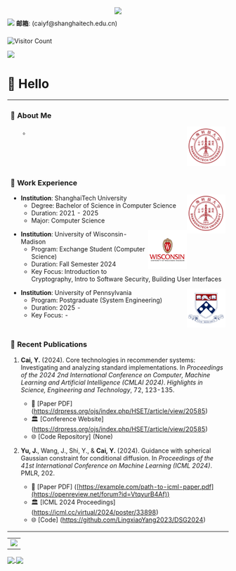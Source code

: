  
  <!-- 动态打字效果 -->
  <div align="center"> 
    <img src="https://readme-typing-svg.herokuapp.com?lines=Cai%20YiFan's%20Homepage!;静看潮起潮落，坐观云卷云舒&center=true&font=Roboto&size=27" />
  </div>

  <!-- 个人资料徽标 -->
  <div style="line-height: 2.5;">
    <img src="https://img.shields.io/badge/Email-邮箱-0078D4"/> <b>邮箱</b>: (caiyf@shanghaitech.edu.cn)<br>
    <!-- <img src="https://img.shields.io/badge/Twitter-推特-blue"/> <b>Twitter</b>: [@yourhandle](https://twitter.com/yourhandle)<br>-->
    <!-- <img src="https://img.shields.io/badge/Bilibili-B站-ff69b4" alt="B站"/> <b>B站</b>: [你的昵称](https://space.bilibili.com/yourid)<br>-->
    <!-- <img src="https://img.shields.io/badge/WeChat-微信-07c160" alt="微信"/> <b>微信</b>: 你的微信号<br>-->
  </div>
  

  ![Visitor Count](https://komarev.com/ghpvc/?username=caiyf03&label=Visitors&color=blue&style=flat)
  
  <a href="https://wakatime.com/@caiyf03">
    <img src="https://wakatime.com/badge/user/caiyf03.svg"/>
  </a>



# 🙋 Hello

<table>
  
<tr><td>

### 🤺 About Me

<img align="right" width="88" src="https://github.com/caiyf03/caiyf03/raw/main/pic/shanghaitech.png" />

<p>&emsp;&emsp;。</p>

</td></tr>

<tr><td>

### 🏢 Work Experience

<img align="right" width="88" src="https://github.com/caiyf03/caiyf03/raw/main/pic/shanghaitech.png" />

- **Institution**: ShanghaiTech University  
  - Degree: Bachelor of Science in Computer Science  
  - Duration: 2021 - 2025  
  - Major: Computer Science  

<img align="right" width="88" src="https://github.com/caiyf03/caiyf03/raw/main/pic/wisconsin.png" />

- **Institution**: University of Wisconsin-Madison  
  - Program: Exchange Student (Computer Science)  
  - Duration: Fall Semester 2024  
  - Key Focus: Introduction to Cryptography, Intro to Software Security, Building User Interfaces

<img align="right" width="88" src="https://github.com/caiyf03/caiyf03/raw/main/pic/penn.png" />

- **Institution**: University of Pennsylvania
  - Program: Postgraduate (System Engineering)  
  - Duration: 2025 - 
  - Key Focus: -
</td></tr>

<tr><td>

### 📃 Recent Publications

1. **Cai, Y.** (2024). Core technologies in recommender systems: Investigating and analyzing standard implementations. In _Proceedings of the 2024 2nd International Conference on Computer, Machine Learning and Artificial Intelligence (CMLAI 2024)_. _Highlights in Science, Engineering and Technology_, 72, 123-135.  
   - 📄 [Paper PDF] (https://drpress.org/ojs/index.php/HSET/article/view/20585)  
   - 🏛️ [Conference Website] (https://drpress.org/ojs/index.php/HSET/article/view/20585)  
   - 🌐 [Code Repository] (None)  

2. **Yu, J.**, Wang, J., Shi, Y., & **Cai, Y.** (2024). Guidance with spherical Gaussian constraint for conditional diffusion. In _Proceedings of the 41st International Conference on Machine Learning (ICML 2024)_. PMLR, 202.  
   - 📄 [Paper PDF] ([https://example.com/path-to-icml-paper.pdf](https://openreview.net/forum?id=VtqyurB4Af))  
   - 🏛️ [ICML 2024 Proceedings] (https://icml.cc/virtual/2024/poster/33898)  
   - 🌐 [Code] (https://github.com/LingxiaoYang2023/DSG2024)  

</td></tr>
</table>

<!-- 语言统计 -->
<table>
  <tr>
    <td> <img src="https://github-readme-stats.vercel.app/api/top-langs/?username=caiyf03" /> </td>
  </tr>
</table>

<!-- ![caiyf03's GitHub stats](https://github-readme-stats.vercel.app/api?username=caiyf03&count_private=true&layout=compact)-->


<a href="https://github.com/anuraghazra/github-readme-stats">
  <img align="center" src="https://github-readme-stats.vercel.app/api/pin/?username=caiyf03&repo=github-readme-stats" />
</a>
<a href="https://github.com/anuraghazra/convoychat">
  <img align="center" src="https://github-readme-stats.vercel.app/api/pin/?username=caiyf03&repo=convoychat" />
</a>
